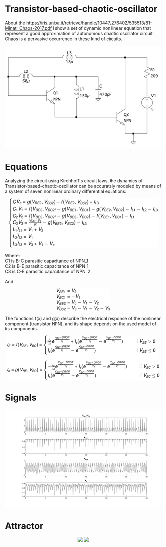 # Transistor-based-chaotic-oscillator
About the https://iris.unipa.it/retrieve/handle/10447/276402/535513/81-Minati_Chaos-2017.pdf I show a set of dynamic non linear equation that represent a good approximation of autonomous chaotic oscillator circuit. Chaos is a pervasive occurrence in these kind of circuits.

<p align="center">
<img src="/img/circuit_.png" width="560">
</p>

# Equations
Analyzing the circuit using Kirchhoff's circuit laws, the dynamics of Transistor-based-chaotic-oscillator can be accurately modeled by means of a system of seven nonlinear ordinary differential equations:
<p align="center">
  <img src="/img/Eq-1.png" width="480" />
</p>
Where:<br />
C1 is B-C parasitic capacitance of NPN_1<br />
C2 is B-E parasitic capacitance of NPN_1<br />
C3 is C-E parasitic capacitance of NPN_2<br />
<br />
And
<p align="center">
<img src="/img/Eq-3.png" width="170">
</p>

The functions f(x) and g(x) describe the electrical response of the nonlinear component (transistor NPN), and its shape depends on the used model of its components.
<p align="center">
<img src="/img/Eq_nl.png" width="490">
</p>



# Signals
<p align="center">
<img src="/img/signal.png" alt="alt text">
</p>

# Attractor
<p align="center">
  <img src="/img/attractor_VC.gif" width="405" />
  <img src="/img/attractor_VBC1.gif" width="405" /> 
</p>
